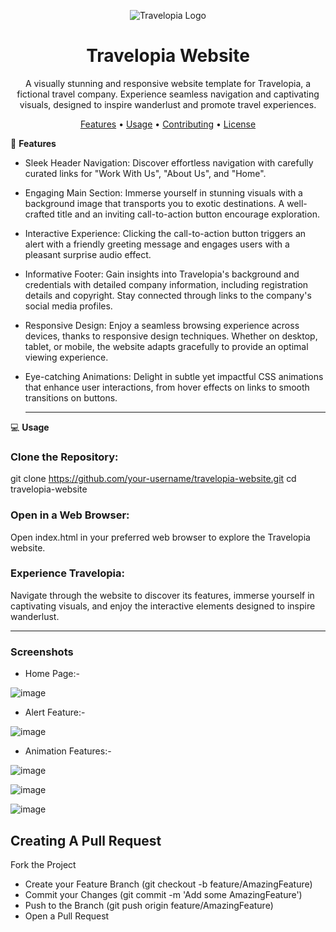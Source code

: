 <p align="center">
  <img src="https://www.drupal.org/files/styles/grid-4-2x/public/travelopia_logo.png?itok=ljzwrdLC" alt="Travelopia Logo">
</p>
<h1 align="center">Travelopia Website</h1>
<p align="center">
  A visually stunning and responsive website template for Travelopia, a fictional travel company. Experience seamless navigation and captivating visuals, designed to inspire wanderlust and promote travel experiences.
</p>
<p align="center">
  <a href="#features">Features</a> •
  <a href="#usage">Usage</a> •
  <a href="#contributing">Contributing</a> •
  <a href="#license">License</a>
</p>

🚀 **Features**
* Sleek Header Navigation: Discover effortless navigation with carefully curated links for "Work With Us", "About Us", and "Home".

* Engaging Main Section: Immerse yourself in stunning visuals with a background image that transports you to exotic destinations. A well-crafted title and an inviting call-to-action button encourage exploration.

* Interactive Experience: Clicking the call-to-action button triggers an alert with a friendly greeting message and engages users with a pleasant surprise audio effect.

* Informative Footer: Gain insights into Travelopia's background and credentials with detailed company information, including registration details and copyright. Stay connected through links to the company's social media profiles.

* Responsive Design: Enjoy a seamless browsing experience across devices, thanks to responsive design techniques. Whether on desktop, tablet, or mobile, the website adapts gracefully to provide an optimal viewing experience.

* Eye-catching Animations: Delight in subtle yet impactful CSS animations that enhance user interactions, from hover effects on links to smooth transitions on buttons.

  ___

💻 **Usage**

### Clone the Repository:

git clone https://github.com/your-username/travelopia-website.git
cd travelopia-website

### Open in a Web Browser:

Open index.html in your preferred web browser to explore the Travelopia website.

### Experience Travelopia:

Navigate through the website to discover its features, immerse yourself in captivating visuals, and enjoy the interactive elements designed to inspire wanderlust.


___

### Screenshots

* Home Page:-
  
![image]()

* Alert Feature:-
  
![image]()

* Animation Features:-
  
![image]()

![image]()

![image]()



## Creating A Pull Request
Fork the Project
* Create your Feature Branch (git checkout -b feature/AmazingFeature)
* Commit your Changes (git commit -m 'Add some AmazingFeature')
* Push to the Branch (git push origin feature/AmazingFeature)
* Open a Pull Request


